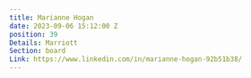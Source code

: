 ```yaml
---
title: Marianne Hogan
date: 2023-09-06 15:12:00 Z
position: 39
Details: Marriott
Section: board
Link: https://www.linkedin.com/in/marianne-hogan-92b51b38/
---
```


